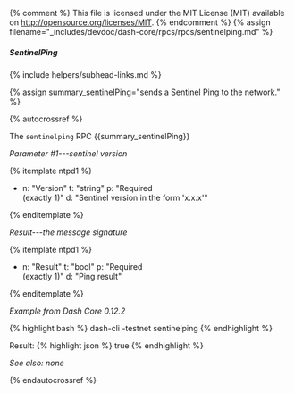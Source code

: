 {% comment %}
This file is licensed under the MIT License (MIT) available on
http://opensource.org/licenses/MIT.
{% endcomment %}
{% assign filename="_includes/devdoc/dash-core/rpcs/rpcs/sentinelping.md" %}

##### SentinelPing
{% include helpers/subhead-links.md %}
<!-- __ -->
{% assign summary_sentinelPing="sends a Sentinel Ping to the network." %}

{% autocrossref %}

The `sentinelping` RPC {{summary_sentinelPing}}

*Parameter #1---sentinel version*

{% itemplate ntpd1 %}
- n: "Version"
  t: "string"
  p: "Required<br>(exactly 1)"
  d: "Sentinel version in the form 'x.x.x'"

{% enditemplate %}

*Result---the message signature*

{% itemplate ntpd1 %}
- n: "Result"
  t: "bool"
  p: "Required<br>(exactly 1)"
  d: "Ping result"

{% enditemplate %}

*Example from Dash Core 0.12.2*

{% highlight bash %}
dash-cli -testnet sentinelping
{% endhighlight %}

Result:
{% highlight json %}
true
{% endhighlight %}

*See also: none*

{% endautocrossref %}

